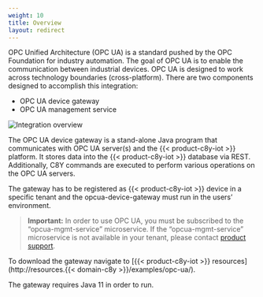 ```yaml
---
weight: 10
title: Overview
layout: redirect
---
```


OPC Unified Architecture (OPC UA) is a standard pushed by the OPC Foundation for industry automation. The goal of OPC UA is to enable the communication between industrial devices. OPC UA is designed to work across technology boundaries (cross-platform). There are two components designed to accomplish this integration:

- OPC UA device gateway
- OPC UA management service

![Integration overview](/images/device-protocols/opcua/opcua-integration-overview.png)

The OPC UA device gateway is a stand-alone Java program that communicates with OPC UA server(s) and the {{< product-c8y-iot >}} platform. It stores data into the {{< product-c8y-iot >}} database via REST. Additionally, C8Y commands are executed to perform various operations on the OPC UA servers.

The gateway has to be registered as {{< product-c8y-iot >}} device in a specific tenant and the opcua-device-gateway must run in the users’ environment.

> **Important:** In order to use OPC UA, you must be subscribed to the “opcua-mgmt-service” microservice. If the “opcua-mgmt-service” microservice is not available in your tenant, please contact [product support](/welcome/contacting-support/).

To download the gateway navigate to [{{< product-c8y-iot >}} resources](http://resources.{{< domain-c8y >}}/examples/opc-ua/).

The gateway requires Java 11 in order to run.
